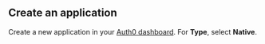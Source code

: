 ## Create an application

Create a new application in your <a href="$manage_url/#/application" target="_blank">Auth0 dashboard</a>. For **Type**, select **Native**.